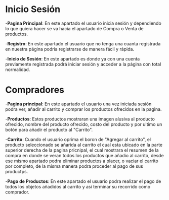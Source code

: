 # Inicio Sesión 

-**Pagina Principal**: En este apartado el usuario inicia sesión y dependiendo lo que quiera hacer se va hacia el apartado de Compra o Venta de productos. 

-**Registro**: En este apartado el usuario que no tenga una cuanta registrada en nuestra página podría registrarse de manera fácil y rápida. 

-**Inicio de Sesión**: En este apartado es donde ya con una cuenta previamente registrada podrá iniciar sesión y acceder a la página con total normalidad. 

# Compradores

-**Pagina principal**: En este apartado el usuario una vez iniciada sesión podra ver, añadir al carrito y comprar los productos ofrecidos en la pagina.

-**Productos**: Estos productos mostraran una imagen alusiva al producto ofrecido, nombre del producto ofrecido, costo del producto y por ultimo un botón para añadir el producto al "Carrito". 

-**Carrito**: Cuando el usuario oprima el boron de "Agregar al carrito", el producto seleccionado se añarida al carrito el cual esta ubicado en la parte superior derecha de la pagina pricnipal,
el cual mostrara el resumen de la compra en donde se veran todos los productos que añadio al carrito, desde ese mismo apartado podra eliminar productos a placer, o vaciar el carrito por completo, de la misma manera podra proceder al pago de sus productps.

-**Pago de Productos**: En este apartado el usuario podra realizar el pago de todos los objetos añadidos al carrito y asi terminar su recorrido como comprador.
